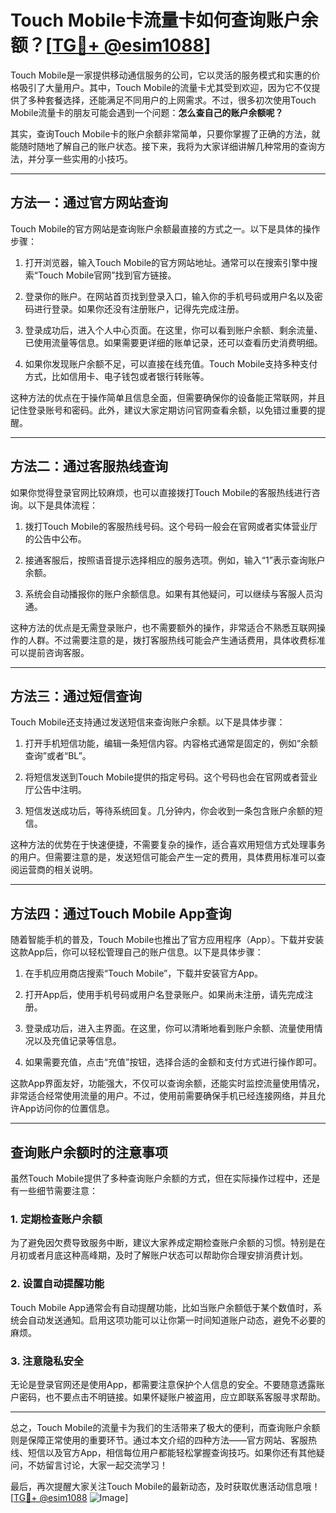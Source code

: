 # Touch Mobile卡流量卡如何查询账户余额？[[TG💪+ @esim1088](https://t.me/s/esim1088)]

Touch Mobile是一家提供移动通信服务的公司，它以灵活的服务模式和实惠的价格吸引了大量用户。其中，Touch Mobile的流量卡尤其受到欢迎，因为它不仅提供了多种套餐选择，还能满足不同用户的上网需求。不过，很多初次使用Touch Mobile流量卡的朋友可能会遇到一个问题：**怎么查自己的账户余额呢？**

其实，查询Touch Mobile卡的账户余额非常简单，只要你掌握了正确的方法，就能随时随地了解自己的账户状态。接下来，我将为大家详细讲解几种常用的查询方法，并分享一些实用的小技巧。

---

## 方法一：通过官方网站查询

Touch Mobile的官方网站是查询账户余额最直接的方式之一。以下是具体的操作步骤：

1. 打开浏览器，输入Touch Mobile的官方网站地址。通常可以在搜索引擎中搜索“Touch Mobile官网”找到官方链接。
   
2. 登录你的账户。在网站首页找到登录入口，输入你的手机号码或用户名以及密码进行登录。如果你还没有注册账户，记得先完成注册。

3. 登录成功后，进入个人中心页面。在这里，你可以看到账户余额、剩余流量、已使用流量等信息。如果需要更详细的账单记录，还可以查看历史消费明细。

4. 如果你发现账户余额不足，可以直接在线充值。Touch Mobile支持多种支付方式，比如信用卡、电子钱包或者银行转账等。

这种方法的优点在于操作简单且信息全面，但需要确保你的设备能正常联网，并且记住登录账号和密码。此外，建议大家定期访问官网查看余额，以免错过重要的提醒。

---

## 方法二：通过客服热线查询

如果你觉得登录官网比较麻烦，也可以直接拨打Touch Mobile的客服热线进行咨询。以下是具体流程：

1. 拨打Touch Mobile的客服热线号码。这个号码一般会在官网或者实体营业厅的公告中公布。

2. 接通客服后，按照语音提示选择相应的服务选项。例如，输入“1”表示查询账户余额。

3. 系统会自动播报你的账户余额信息。如果有其他疑问，可以继续与客服人员沟通。

这种方法的优点是无需登录账户，也不需要额外的操作，非常适合不熟悉互联网操作的人群。不过需要注意的是，拨打客服热线可能会产生通话费用，具体收费标准可以提前咨询客服。

---

## 方法三：通过短信查询

Touch Mobile还支持通过发送短信来查询账户余额。以下是具体步骤：

1. 打开手机短信功能，编辑一条短信内容。内容格式通常是固定的，例如“余额查询”或者“BL”。

2. 将短信发送到Touch Mobile提供的指定号码。这个号码也会在官网或者营业厅公告中注明。

3. 短信发送成功后，等待系统回复。几分钟内，你会收到一条包含账户余额的短信。

这种方法的优势在于快速便捷，不需要复杂的操作，适合喜欢用短信方式处理事务的用户。但需要注意的是，发送短信可能会产生一定的费用，具体费用标准可以查阅运营商的相关说明。

---

## 方法四：通过Touch Mobile App查询

随着智能手机的普及，Touch Mobile也推出了官方应用程序（App）。下载并安装这款App后，你可以轻松管理自己的账户信息。以下是具体步骤：

1. 在手机应用商店搜索“Touch Mobile”，下载并安装官方App。

2. 打开App后，使用手机号码或用户名登录账户。如果尚未注册，请先完成注册。

3. 登录成功后，进入主界面。在这里，你可以清晰地看到账户余额、流量使用情况以及充值记录等信息。

4. 如果需要充值，点击“充值”按钮，选择合适的金额和支付方式进行操作即可。

这款App界面友好，功能强大，不仅可以查询余额，还能实时监控流量使用情况，非常适合经常使用流量的用户。不过，使用前需要确保手机已经连接网络，并且允许App访问你的位置信息。

---

## 查询账户余额时的注意事项

虽然Touch Mobile提供了多种查询账户余额的方式，但在实际操作过程中，还是有一些细节需要注意：

### 1. 定期检查账户余额

为了避免因欠费导致服务中断，建议大家养成定期检查账户余额的习惯。特别是在月初或者月底这种高峰期，及时了解账户状态可以帮助你合理安排消费计划。

### 2. 设置自动提醒功能

Touch Mobile App通常会有自动提醒功能，比如当账户余额低于某个数值时，系统会自动发送通知。启用这项功能可以让你第一时间知道账户动态，避免不必要的麻烦。

### 3. 注意隐私安全

无论是登录官网还是使用App，都需要注意保护个人信息的安全。不要随意透露账户密码，也不要点击不明链接。如果怀疑账户被盗用，应立即联系客服寻求帮助。

---

总之，Touch Mobile的流量卡为我们的生活带来了极大的便利，而查询账户余额则是保障正常使用的重要环节。通过本文介绍的四种方法——官方网站、客服热线、短信以及官方App，相信每位用户都能轻松掌握查询技巧。如果你还有其他疑问，不妨留言讨论，大家一起交流学习！

最后，再次提醒大家关注Touch Mobile的最新动态，及时获取优惠活动信息哦！[[TG💪+ @esim1088](https://t.me/s/esim1088) ![Image](https://i.postimg.cc/4NQfJmqS/Snipaste-2025-05-13-00-14-12.png)]